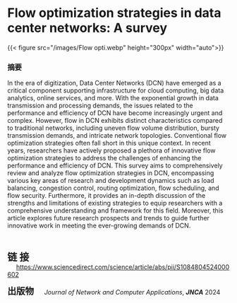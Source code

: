 # Flow optimization strategies in data center networks: A survey


{{< figure src="/images/Flow opti.webp"  height="300px" width="auto">}}

### 摘要

<p>In the era of digitization, Data Center Networks (DCN) have emerged as a critical component supporting infrastructure for cloud computing, big data analytics, online services, and more. With the exponential growth in data transmission and processing demands, the issues related to the performance and efficiency of DCN have become increasingly urgent and complex. However, flow in DCN exhibits distinct characteristics compared to traditional networks, including uneven flow volume distribution, bursty transmission demands, and intricate network topologies. Conventional flow optimization strategies often fall short in this unique context. In recent years, researchers have actively proposed a plethora of innovative flow optimization strategies to address the challenges of enhancing the performance and efficiency of DCN. This survey aims to comprehensively review and analyze flow optimization strategies in DCN, encompassing various key areas of research and development dynamics such as load balancing, congestion control, routing optimization, flow scheduling, and flow security. Furthermore, it provides an in-depth discussion of the strengths and limitations of existing strategies to equip researchers with a comprehensive understanding and framework for this field. Moreover, this article explores future research prospects and trends to guide further innovative work in meeting the ever-growing demands of DCN.</p>


​    

</p>

</p>



<span style="font-size:22px;">**链 接**</span> <span style="margin-left:20px; font-size:14px;">https://www.sciencedirect.com/science/article/abs/pii/S1084804524000602</span>

<span style="font-size:20px;">**出版物**</span> <span style="font-size:14px;">     *Journal of Network and Computer Applications*, _**JNCA**_ 2024</span>




